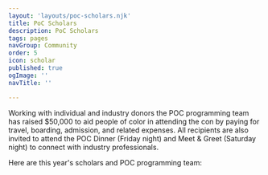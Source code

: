 ```yaml
---
layout: 'layouts/poc-scholars.njk'
title: PoC Scholars
description: PoC Scholars
tags: pages
navGroup: Community
order: 5
icon: scholar
published: true
ogImage: ''
navTitle: ''

---
```

Working with individual and industry donors the POC programming team has raised $50,000 to aid people of color in attending the con by paying for travel, boarding, admission, and related expenses. All recipients are also invited to attend the POC Dinner (Friday night) and Meet & Greet (Saturday night) to connect with industry professionals.

Here are this year's scholars and POC programming team: